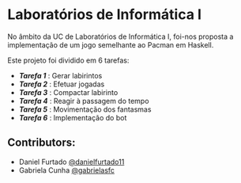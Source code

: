 # Laboratórios de Informática I

No âmbito da UC de Laboratórios de Informática I, foi-nos proposta a implementação de um jogo semelhante ao Pacman em Haskell.

Este projeto foi dividido em 6 tarefas:
- ___Tarefa 1___ : Gerar labirintos
- ___Tarefa 2___ : Efetuar jogadas
- ___Tarefa 3___ : Compactar labirinto
- ___Tarefa 4___ : Reagir à passagem do tempo
- ___Tarefa 5___ : Movimentação dos fantasmas
- ___Tarefa 6___ : Implementação do bot

## Contributors:
- Daniel Furtado [@danielfurtado11](https://github.com/danielfurtado11)
- Gabriela Cunha [@gabrielasfc](https://github.com/gabrielasfc)
